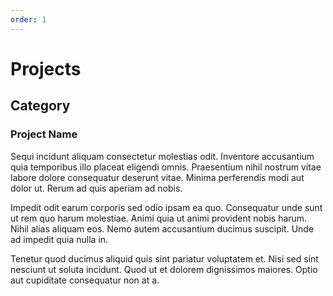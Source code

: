```yaml
---
order: 1
---
```

# Projects

## Category

### Project Name

Sequi incidunt aliquam consectetur molestias odit. Inventore accusantium quia temporibus illo placeat eligendi omnis. Praesentium nihil nostrum vitae labore dolore consequatur deserunt vitae. Minima perferendis modi aut dolor ut. Rerum ad quis aperiam ad nobis.

Impedit odit earum corporis sed odio ipsam ea quo. Consequatur unde sunt ut rem quo harum molestiae. Animi quia ut animi provident nobis harum. Nihil alias aliquam eos. Nemo autem accusantium ducimus suscipit. Unde ad impedit quia nulla in.

Tenetur quod ducimus aliquid quis sint pariatur voluptatem et. Nisi sed sint nesciunt ut soluta incidunt. Quod ut et dolorem dignissimos maiores. Optio aut cupiditate consequatur non at a.
